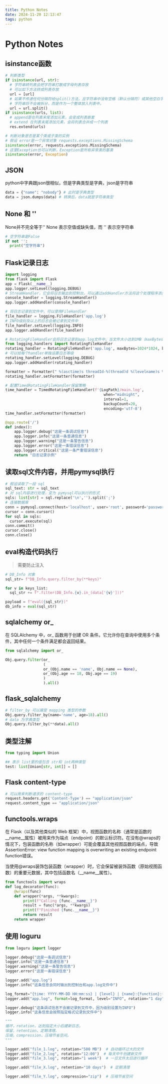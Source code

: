 ```yaml
---
title: Python Notes
date: 2024-11-20 12:13:47
tags: python
---
```


# Python Notes

## isinstance函数

```python
# 判断类型
if isinstance(url, str):
  # 字符串转列表会把字符串打散成字母列表存放
  # 可以如下方法转成列表存放
  url = [url]
  # 如果不传递任何分隔符给split()方法，且字符串中没有空格（默认分隔符）或其他空白字符
  # 字符串将不会被拆分，而是作为一个整体放入列表中。
  url = url.split()
if isinstance(urls, list):
  # append是在列表末尾添加元素，会变成列表嵌套
  # extend 在列表末尾添加元素，会将列表合并成一个列表
  res.extend(urls)

# 判断对象是否是某个类或子类的实例
# 假设 error是一个异常对象 requests.exceptions.MissingSchema
isinstance(error, requests.exceptions.MissingSchema)
# 这里Exception也可以判断，Exception是所有异常类的基类
isinstance(error, Exception)
```

## JSON

python中字典跟json很相似，但是字典类型是字典，json是字符串

```python
data = {"name": "nobody"} # 此时是字典类型
data = json.dumps(data) # 转换后，data就是字符串类型
```

## None 和 ''
None并不完全等于''
None 表示空值或缺失值，而 '' 表示空字符串
```python
# 空字符串是False
if not '':
  print("空字符串")
```


## Flask记录日志

```python
import logging
from flask import Flask
app = Flask(__name__)
app.logger.setLevel(logging.DEBUG)
# StreamHandler，它会将日志输出到控制台。可以通过addHandler方法将这个处理程序添加到 Flask 应用的日志记录器中。
console_handler = logging.StreamHandler()
app.logger.addHandler(console_handler)

# 将日志记录到文件中，可以使用FileHandler
file_handler = logging.FileHandler('app.log')
# INFO级别及以上的日志会被记录到文件中
file_handler.setLevel(logging.INFO)
app.logger.addHandler(file_handler)

# RotatingFileHandler会将日志记录到app.log文件中，当文件大小达到1MB（maxBytes=1024*1024）时，会自动轮转日志文件，最多保留3个备份文件（backupCount=3），并且会记录DEBUG级别及以上的日志。
from logging.handlers import RotatingFileHandler
rotating_handler = RotatingFileHandler('app.log', maxBytes=1024*1024, backupCount=3)
# 可以给每个handler单独设置日志等级
rotating_handler.setLevel(logging.DEBUG)
app.logger.addHandler(rotating_handler)

formatter = Formatter(" %(asctime)s threadId-%(thread)d %(levelname)s %(module)s %(funcName)s %(message)s")
rotating_handler.setFormatter(formatter)

# 配置TimedRotatingFileHandler保留策略
time_handler = TimedRotatingFileHandler(f'{LogPath}/main.log',
                                            when="midnight",
                                            interval=1,
                                            backupCount=20,
                                            encoding='utf-8')
time_handler.setFormatter(formatter)

@app.route('/')
def index():
    app.logger.debug("这是一条调试信息")
    app.logger.info("这是一条普通信息")
    app.logger.warning("这是一条警告信息")
    app.logger.error("这是一条错误信息")
    app.logger.critical("这是一条严重错误信息")
    return "日志记录示例"
```

## 读取sql文件内容，并用pymysql执行

```python
# 假设读取了一段 sql
sql_text: str = sql_text
# 对 sql内容进行处理，变为 pymysql可以执行的形式
sqls: list[str] = sql.replace('\n','').split(';')
# 连接数据库
conn = pymysql.connect(host='localhost', user='root', password='password', database='mydatabase')
cursor = conn.cursor()
for sql in sqls:
  cursor.execute(sql)
conn.commit()
cursor.close()
conn.close()
```
## eval构造代码执行

> 需要防止注入

```python
# DB_Info 对象
sql_str= f"DB_Info.query.filter_by(**keys)"

for v in keys_list:
  sql_str += f".filter(DB_Info.{v}.in_(data['{v}']))"

payload = f"eval({sql_str})"
db_info = eval(sql_str)
```
## sqlalchemy or_

在 SQLAlchemy 中，or_ 函数用于创建 OR 条件。它允许你在查询中使用多个条件，其中任何一个条件满足都会返回结果。

```python
from sqlalchemy import or_

Obj.query.filter(or_
                 (
                 or_(Obj.name == 'name', Obj.name == None),
                 or_(Obj.age == 18, Obj.age == 19)
                 )
                 ).all()
```

## flask_sqlalchemy

```python
# filter_by 可以接受 mapping 类型的参数
Obj.query.filter_by(name='name', age=18).all()
# data 为字典类型
Obj.query.filter_by(**data).all()
```

## 类型注解

```python
from typing import Union

## 表示 list里的值包含 str和 int两种类型
test: list[Union[str, int]] = []
```

## Flask content-type
```python
# 可以用来判断请求的 content-type
request.headers.get('Content-Type') == "application/json"  
request.content_type == "application/json"
```

## functools.wraps

在 Flask（以及其他类似的 Web 框架）中，视图函数的名称（通常是函数的__name__属性）被用来作为端点（endpoint）的默认标识符。在没有@wraps的情况下，包装函数的名称（如wrapper）可能会覆盖其他视图函数的端点，导致AssertionError: view function mapping is overwriting an existing endpoint function错误。

当使用@wraps装饰包装函数（wrapper）时，它会保留被装饰函数（原始视图函数）的重要元数据，其中包括函数名（__name__属性）。

```python
from functools import wraps
def log_decorator(func):
    @wraps(func)
    def wrapper(*args, **kwargs):
        print(f"Calling {func.__name__}")
        result = func(*args, **kwargs)
        print(f"Finished {func.__name__}")
        return result
    return wrapper
```

## 使用 loguru

```python
from loguru import logger

logger.debug("这是一条调试信息")
logger.info("这是一条普通信息")
logger.warning("这是一条警告信息")
logger.error("这是一条错误信息")

logger.add("app.log")
logger.info("这条信息会同时输出到控制台和app.log文件中")

log_format="{time: YYYY-MM-DD HH:mm:ss} | {level} | {name}:{function}:{line}: {message}"
logger.add("app.log", format=log_format, level="INFO", rotation="1 day", encoding="utf-8")

logger.debug("这条调试信息不会被记录到文件中，因为级别设置为INFO")
logger.info("这条信息会按照指定格式记录到文件中")

"""
循环，rotation，达到指定大小后建新日志。
保留，retention，定期清理。
压缩，compression，压缩节省空间。
"""

logger.add("file_1.log", rotation="500 MB")  # 自动循环过大的文件
logger.add("file_2.log", rotation="12:00")  # 每天中午创建新文件
logger.add("file_3.log", rotation="1 week")  # 一旦文件太旧进行循环

logger.add("file_X.log", retention="10 days")  # 定期清理

logger.add("file_Y.log", compression="zip")  # 压缩节省空间

```